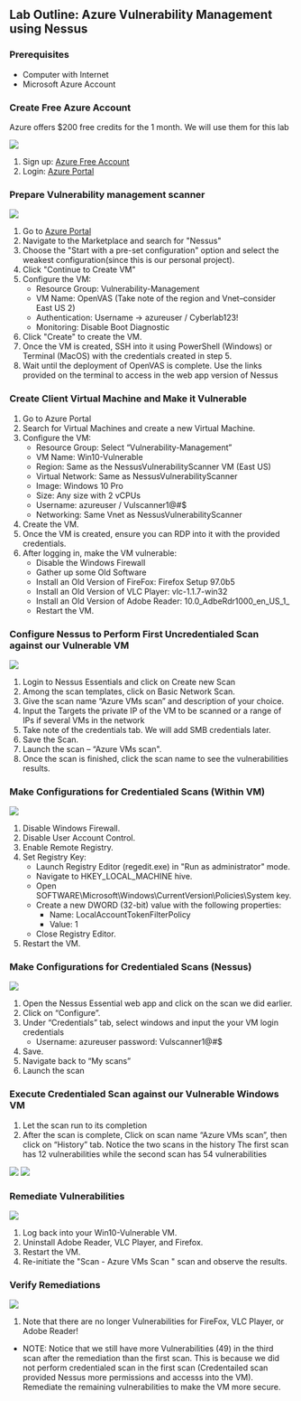 ## Lab Outline: Azure Vulnerability Management using Nessus

### Prerequisites
- Computer with Internet
- Microsoft Azure Account
  
### Create Free Azure Account
Azure offers $200 free credits for the 1 month. We will use them for this lab 

<img src= "https://github.com/paulokeyo/nessus/blob/main/assets/create%20free%20azure%20account.png?raw=true" />

1. Sign up: [Azure Free Account](https://azure.microsoft.com/en-us/free/)
2. Login: [Azure Portal](https://portal.azure.com)
   
### Prepare Vulnerability management scanner
<img src = "https://github.com/paulokeyo/nessus/blob/main/assets/prepare%20nessus.jpg?raw=true"/>

1. Go to [Azure Portal](https://portal.azure.com)
2. Navigate to the Marketplace and search for "Nessus"
3. Choose the "Start with a pre-set configuration" option and select the weakest configuration(since this is our personal project).
4. Click "Continue to Create VM"
5. Configure the VM:
   - Resource Group: Vulnerability-Management
   - VM Name: OpenVAS (Take note of the region and Vnet–consider East US 2)
   - Authentication: Username → azureuser / Cyberlab123!
   - Monitoring: Disable Boot Diagnostic
6. Click "Create" to create the VM.
7. Once the VM is created, SSH into it using PowerShell (Windows) or Terminal (MacOS) with the credentials created in step 5.
8. Wait until the deployment of OpenVAS is complete. Use the links provided on the terminal to access in the web app version of Nessus

### Create Client Virtual Machine and Make it Vulnerable
1. Go to Azure Portal
2. Search for Virtual Machines and create a new Virtual Machine.
3. Configure the VM:
   - Resource Group: Select “Vulnerability-Management”
   - VM Name: Win10-Vulnerable
   - Region: Same as the NessusVulnerabilityScanner VM (East US)
   - Virtual Network: Same as NessusVulnerabilityScanner
   - Image: Windows 10 Pro
   - Size: Any size with 2 vCPUs
   - Username: azureuser / Vulscanner1@#$
   - Networking: Same Vnet as NessusVulnerabilityScanner
4.	Create the VM.
5.	Once the VM is created, ensure you can RDP into it with the provided credentials.
6.	After logging in, make the VM vulnerable:
     - Disable the Windows Firewall
     - Gather up some Old Software
     - Install an Old Version of FireFox: Firefox Setup 97.0b5
     - Install an Old Version of VLC Player: vlc-1.1.7-win32
     - Install an Old Version of Adobe Reader: 10.0_AdbeRdr1000_en_US_1_
     - Restart the VM.
### Configure Nessus to Perform First Uncredentialed Scan against our Vulnerable VM
<img src = "https://github.com/paulokeyo/nessus/blob/main/assets/unauthenicated%20scan.jpg?raw=true"/>

1.	Login to Nessus Essentials and click on Create new Scan
2.	Among the scan templates, click on Basic Network Scan.
3.	Give the scan name “Azure VMs scan” and description of your choice.
4.	Input the Targets the private IP of the VM to be scanned or a range of IPs if several VMs in the network
5.	Take note of the credentials tab. We will add SMB credentials later.
6.	Save the Scan.
7.	Launch the scan – “Azure VMs scan".
8.	Once the scan is finished, click the scan name to see the vulnerabilities results.

### Make Configurations for Credentialed Scans (Within VM)
<img src = "https://github.com/paulokeyo/nessus/blob/main/assets/edit%20registry.jpg?raw=true"/>

1.	Disable Windows Firewall.
2.	Disable User Account Control.
3.	Enable Remote Registry.
4.	Set Registry Key:
     - Launch Registry Editor (regedit.exe) in "Run as administrator" mode.
     - Navigate to HKEY_LOCAL_MACHINE hive.
     - Open SOFTWARE\Microsoft\Windows\CurrentVersion\Policies\System key.
     - Create a new DWORD (32-bit) value with the following properties:
       - Name: LocalAccountTokenFilterPolicy
       - Value: 1
     - Close Registry Editor.
5.	Restart the VM.

### Make Configurations for Credentialed Scans (Nessus)
<img src="https://github.com/paulokeyo/nessus/blob/main/assets/authenicated%20scan.jpg?raw=true"/>

1.	Open the Nessus Essential web app and click on the scan we did earlier.
2.	Click on “Configure”.
3.	Under “Credentials” tab, select windows and input the your VM login credentials
      - Username: azureuser  password: Vulscanner1@#$
4.	Save.
5.	Navigate back to “My scans”
6.	Launch the scan

### Execute Credentialed Scan against our Vulnerable Windows VM
1.	Let the scan run to its completion
2.	After the scan is complete, Click on scan name “Azure VMs scan”, then click on “History” tab. Notice the two scans in the history
The first scan has 12 vulnerabilities while the second scan has 54 vulnerabilities

<img src= "https://github.com/paulokeyo/nessus/blob/main/assets/12%20vulnerabilities.jpg?raw=true"/>

<img src= "https://github.com/paulokeyo/nessus/blob/main/assets/56%20vulnerabilities.jpg?raw=true"/>

### Remediate Vulnerabilities
<img src = "https://github.com/paulokeyo/nessus/blob/main/assets/remediations.jpg?raw=true"/>

1.	Log back into your Win10-Vulnerable VM.
2.	Uninstall Adobe Reader, VLC Player, and Firefox.
3.	Restart the VM.
4.	Re-initiate the "Scan - Azure VMs Scan " scan and observe the results.

### Verify Remediations
<img src = "https://github.com/paulokeyo/nessus/blob/main/assets/remediated%20scan.jpg?raw=true"/>

1.	Note that there are no longer Vulnerabilities for FireFox, VLC Player, or Adobe Reader!

  - NOTE: Notice that we still have more Vulnerabilities (49) in the third scan after the remediation than the first scan. This is because we did not perform credentialed scan in the first scan (Credentailed scan provided Nessus more permissions and accesss into the VM). 
Remediate the remaining vulnerabilities to make the VM more secure. 




